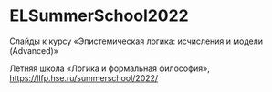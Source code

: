 ﻿# ELSummerSchool2022
Слайды к курсу «Эпистемическая логика: исчисления и модели (Advanced)»

Летняя школа «Логика и формальная философия», https://llfp.hse.ru/summerschool/2022/
